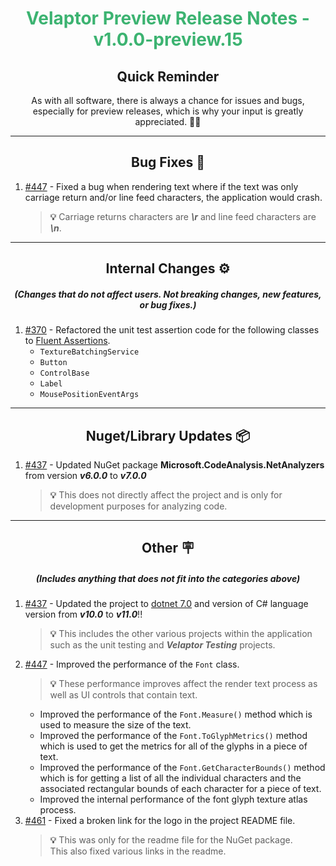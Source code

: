 <h1 align="center" style='color:mediumseagreen;font-weight:bold'>
    Velaptor Preview Release Notes - v1.0.0-preview.15
</h1>

<h2 align="center" style='font-weight:bold'>Quick Reminder</h2>

<div align="center">

As with all software, there is always a chance for issues and bugs, especially for preview releases, which is why your input is greatly appreciated. 🙏🏼
</div>

---

<h2 style="font-weight:bold" align="center">Bug Fixes 🐛</h2>

1. [#447](https://github.com/KinsonDigital/Velaptor/issues/447) - Fixed a bug when rendering text where if the text was only carriage return and/or line feed characters, the application would crash.
   > **💡**
   > Carriage returns characters are _**\r**_ and line feed characters are _**\n**_.

---

<h2 style="font-weight:bold" align="center">Internal Changes ⚙️</h2>
<h5 align="center">(Changes that do not affect users.  Not breaking changes, new features, or bug fixes.)</h5>

1. [#370](https://github.com/KinsonDigital/Velaptor/issues/370) - Refactored the unit test assertion code for the following classes to [Fluent Assertions](https://fluentassertions.com/).
   - `TextureBatchingService`
   - `Button`
   - `ControlBase`
   - `Label`
   - `MousePositionEventArgs`

---

<h2 style="font-weight:bold" align="center">Nuget/Library Updates 📦</h2>

1. [#437](https://github.com/KinsonDigital/Velaptor/issues/437) - Updated NuGet package **Microsoft.CodeAnalysis.NetAnalyzers** from version _**v6.0.0**_ to _**v7.0.0**_
   > **💡** This does not directly affect the project and is only for development purposes for analyzing code.

---

<h2 style="font-weight:bold" align="center">Other 🪧</h2>
<h5 align="center">(Includes anything that does not fit into the categories above)</h5>

1. [#437](https://github.com/KinsonDigital/Velaptor/issues/437) - Updated the project to [dotnet 7.0](https://devblogs.microsoft.com/dotnet/announcing-dotnet-7/) and version of C# language version from _**v10.0**_ to _**v11.0**_!!
   > **💡**
   > This includes the other various projects within the application such as the unit testing and _**Velaptor Testing**_ projects.
2. [#447](https://github.com/KinsonDigital/Velaptor/issues/447) - Improved the performance of the `Font` class.
   > **💡**
   > These performance improves affect the render text process as well as UI controls that contain text.
   - Improved the performance of the `Font.Measure()` method which is used to measure the size of the text.
   - Improved the performance of the `Font.ToGlyphMetrics()` method which is used to get the metrics for all of the glyphs in a piece of text.
   - Improved the performance of the `Font.GetCharacterBounds()` method which is for getting a list of all the individual characters and the associated rectangular bounds of each character for a piece of text.
   - Improved the internal performance of the font glyph texture atlas process.
3. [#461](https://github.com/KinsonDigital/Velaptor/issues/461) - Fixed a broken link for the logo in the project README file.
    > **💡**
    > This was only for the readme file for the NuGet package.  
    > This also fixed various links in the readme.
